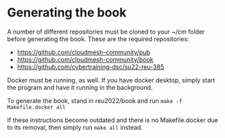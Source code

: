 # Generating the book

A number of different repositories must
be cloned to your ~/cm folder before
generating the book. These are the required
repositories:

* <https://github.com/cloudmesh-community/pub>
* <https://github.com/cloudmesh-community/book>
* <https://github.com/cybertraining-dsc/su22-reu-385>

Docker must be running, as well. If you have
docker desktop, simply start the program and
have it running in the background.

To generate the book, stand in reu2022/book
and run `make -f Makefile.docker all`

If these instructions become outdated and there
is no Makefile.docker due to its removal, then
simply run `make all` instead.
